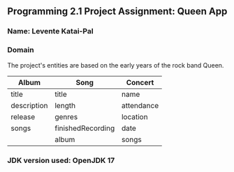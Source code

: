 ## Programming 2.1 Project Assignment: Queen App

### Name: Levente Katai-Pal

### Domain

The project's entities are based on the early years of the rock band Queen.

| Album       | Song              | Concert    |
| ----------- | ----------------- | ---------- |
| title       | title             | name       |
| description | length            | attendance |
| release     | genres            | location   |
| songs       | finishedRecording | date       |
|             | album             | songs      |

### JDK version used: OpenJDK 17